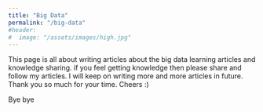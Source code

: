 ```yaml
---
title: "Big Data"
permalink: "/big-data"
#header:
#  image: "/assets/images/high.jpg"
---
```


This page is all about writing articles about the big data learning articles and knowledge sharing. if you feel getting knowledge then please share and follow my articles. I will keep on writing more and more articles in future. Thank you so much for your time. Cheers :)

Bye bye
